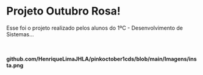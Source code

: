 # Projeto Outubro Rosa!
Esse foi o projeto realizado pelos alunos do 1ºC - Desenvolvimento de Sistemas... 
<br><br><br><b>

github.com/HenriqueLimaJHLA/pinkoctober1cds/blob/main/Imagens/insta.png
